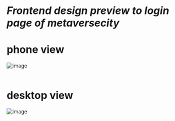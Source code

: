 # *Frontend design preview to login page of metaversecity<br>*
# phone view
![image](https://github.com/ennui001/metaversecity/assets/105364747/4b025ffa-8a94-453a-8b02-4f0c4b4e372c)<br>
<br>
# desktop view
![image](https://github.com/ennui001/metaversecity/assets/105364747/19eb717b-6e27-4680-92b8-e182e314548a)

